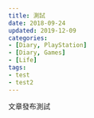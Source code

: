 ```yaml
---
title: 測試
date: 2018-09-24
updated: 2019-12-09
categories:
- [Diary, PlayStation]
- [Diary, Games]
- [Life]
tags:
- test
- test2
---
```

文章發布測試
